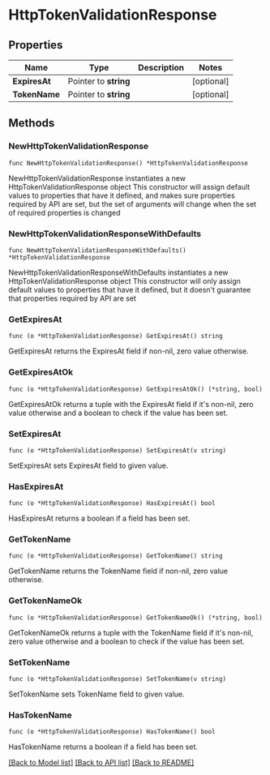 # HttpTokenValidationResponse

## Properties

Name | Type | Description | Notes
------------ | ------------- | ------------- | -------------
**ExpiresAt** | Pointer to **string** |  | [optional] 
**TokenName** | Pointer to **string** |  | [optional] 

## Methods

### NewHttpTokenValidationResponse

`func NewHttpTokenValidationResponse() *HttpTokenValidationResponse`

NewHttpTokenValidationResponse instantiates a new HttpTokenValidationResponse object
This constructor will assign default values to properties that have it defined,
and makes sure properties required by API are set, but the set of arguments
will change when the set of required properties is changed

### NewHttpTokenValidationResponseWithDefaults

`func NewHttpTokenValidationResponseWithDefaults() *HttpTokenValidationResponse`

NewHttpTokenValidationResponseWithDefaults instantiates a new HttpTokenValidationResponse object
This constructor will only assign default values to properties that have it defined,
but it doesn't guarantee that properties required by API are set

### GetExpiresAt

`func (o *HttpTokenValidationResponse) GetExpiresAt() string`

GetExpiresAt returns the ExpiresAt field if non-nil, zero value otherwise.

### GetExpiresAtOk

`func (o *HttpTokenValidationResponse) GetExpiresAtOk() (*string, bool)`

GetExpiresAtOk returns a tuple with the ExpiresAt field if it's non-nil, zero value otherwise
and a boolean to check if the value has been set.

### SetExpiresAt

`func (o *HttpTokenValidationResponse) SetExpiresAt(v string)`

SetExpiresAt sets ExpiresAt field to given value.

### HasExpiresAt

`func (o *HttpTokenValidationResponse) HasExpiresAt() bool`

HasExpiresAt returns a boolean if a field has been set.

### GetTokenName

`func (o *HttpTokenValidationResponse) GetTokenName() string`

GetTokenName returns the TokenName field if non-nil, zero value otherwise.

### GetTokenNameOk

`func (o *HttpTokenValidationResponse) GetTokenNameOk() (*string, bool)`

GetTokenNameOk returns a tuple with the TokenName field if it's non-nil, zero value otherwise
and a boolean to check if the value has been set.

### SetTokenName

`func (o *HttpTokenValidationResponse) SetTokenName(v string)`

SetTokenName sets TokenName field to given value.

### HasTokenName

`func (o *HttpTokenValidationResponse) HasTokenName() bool`

HasTokenName returns a boolean if a field has been set.


[[Back to Model list]](../README.md#documentation-for-models) [[Back to API list]](../README.md#documentation-for-api-endpoints) [[Back to README]](../README.md)



